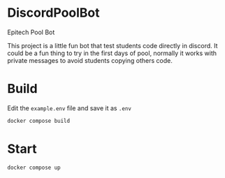 # DiscordPoolBot

Epitech Pool Bot

This project is a little fun bot that test students code directly in discord.
It could be a fun thing to try in the first days of pool, normally it works with
private messages to avoid students copying others code.

# Build

Edit the `example.env` file and save it as `.env`

```sh
docker compose build
```

# Start

```sh
docker compose up
```
